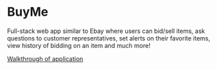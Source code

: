 # BuyMe

Full-stack web app similar to Ebay where users can bid/sell items, ask questions to customer representatives, set alerts on their favorite items, view history of bidding on an item and much more!

[Walkthrough of application](https://youtu.be/_CWA_v4f1sw)
